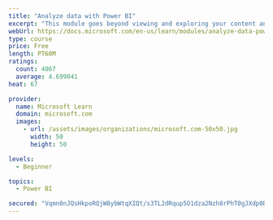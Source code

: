 ```yaml
---
title: "Analyze data with Power BI"
excerpt: "This module goes beyond viewing and exploring your content and explains how to interact with it by working with reports and dashboards to uncover and share new business insights."
webUrl: https://docs.microsoft.com/en-us/learn/modules/analyze-data-power-bi/
type: course
price: Free
length: PT60M
ratings:
  count: 4067
  average: 4.699041
heat: 67

provider:
  name: Microsoft Learn
  domain: microsoft.com
  images:
    - url: /assets/images/organizations/microsoft.com-50x50.jpg
      width: 50
      height: 50

levels:
  - Beginner

topics:
  - Power BI

secured: "Vqmn0nJQsHkpoRQjW8ybWtqXIQt/s3TL2dRqup5O1dza2Nzh8rPhT0gJXdp0DiJEIah5r/XQz6vuBKsVG0kgtri+RXKdEN9RtyDS18FMg16m18E0VMHwyfbkrBBaJrkcsrmoDk5Ec8MFI1ORv1KsqNqqeUfoDuSsRPcFJgzQAj/6lt+uhIpRHc9mwmZxglN0WLs6pWmcVcqdpVjJrCJb3N9LODIEPFKcd+hfhhioFlw6WGwth2bjKKEZ1Yjut055E+1gorHeyvColvk13ZT29s/HRtAACtfggL717xHFENJfNTq3j2DChuatiXbNJVkD5BqKdsma+M9M/e0ypQcYXbPKdn0z+C9b07ZXuymXs58mIGQJyZxBjprLlTIIV9tLSOg51xheA3pDh2sfp44zLQ==;nwJd62ZDBh0KzLjogLJs1w=="
---
```


